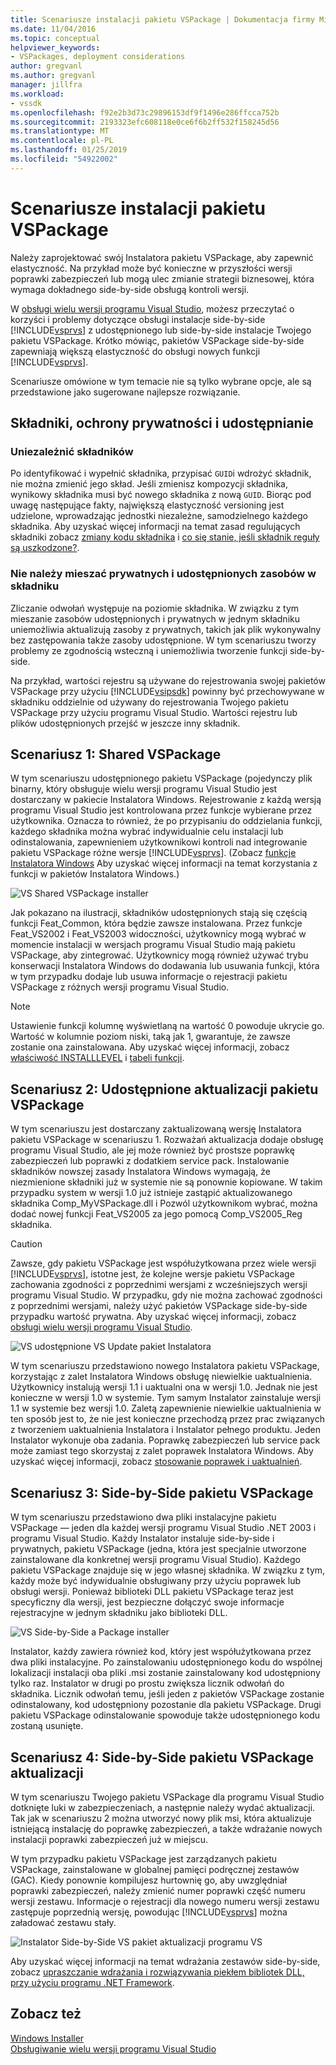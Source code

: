 ```yaml
---
title: Scenariusze instalacji pakietu VSPackage | Dokumentacja firmy Microsoft
ms.date: 11/04/2016
ms.topic: conceptual
helpviewer_keywords:
- VSPackages, deployment considerations
author: gregvanl
ms.author: gregvanl
manager: jillfra
ms.workload:
- vssdk
ms.openlocfilehash: f92e2b3d73c29896153df9f1496e286ffcca752b
ms.sourcegitcommit: 2193323efc608118e0ce6f6b2ff532f158245d56
ms.translationtype: MT
ms.contentlocale: pl-PL
ms.lasthandoff: 01/25/2019
ms.locfileid: "54922002"
---
```

# <a name="vspackage-setup-scenarios"></a>Scenariusze instalacji pakietu VSPackage

Należy zaprojektować swój Instalatora pakietu VSPackage, aby zapewnić elastyczność. Na przykład może być konieczne w przyszłości wersji poprawki zabezpieczeń lub mogą ulec zmianie strategii biznesowej, która wymaga dokładnego side-by-side obsługą kontroli wersji.

W [obsługi wielu wersji programu Visual Studio](../../extensibility/supporting-multiple-versions-of-visual-studio.md), możesz przeczytać o korzyści i problemy dotyczące obsługi instalacje side-by-side [!INCLUDE[vsprvs](../../code-quality/includes/vsprvs_md.md)] z udostępnionego lub side-by-side instalacje Twojego pakietu VSPackage. Krótko mówiąc, pakietów VSPackage side-by-side zapewniają większą elastyczność do obsługi nowych funkcji [!INCLUDE[vsprvs](../../code-quality/includes/vsprvs_md.md)].

Scenariusze omówione w tym temacie nie są tylko wybrane opcje, ale są przedstawione jako sugerowane najlepsze rozwiązanie.

## <a name="components-privacy-and-sharing"></a>Składniki, ochrony prywatności i udostępnianie

### <a name="make-your-components-independent"></a>Uniezależnić składników

Po identyfikować i wypełnić składnika, przypisać `GUID`i wdrożyć składnik, nie można zmienić jego skład. Jeśli zmienisz kompozycji składnika, wynikowy składnika musi być nowego składnika z nową `GUID`. Biorąc pod uwagę następujące fakty, największą elastyczność versioning jest udzielone, wprowadzając jednostki niezależne, samodzielnego każdego składnika. Aby uzyskać więcej informacji na temat zasad regulujących składniki zobacz [zmiany kodu składnika](/windows/desktop/Msi/changing-the-component-code) i [co się stanie, jeśli składnik reguły są uszkodzone?](/windows/desktop/Msi/what-happens-if-the-component-rules-are-broken).

### <a name="do-not-mix-shared-and-private-resources-in-a-component"></a>Nie należy mieszać prywatnych i udostępnionych zasobów w składniku

Zliczanie odwołań występuje na poziomie składnika. W związku z tym mieszanie zasobów udostępnionych i prywatnych w jednym składniku uniemożliwia aktualizują zasoby z prywatnych, takich jak plik wykonywalny bez zastępowania także zasoby udostępnione. W tym scenariuszu tworzy problemy ze zgodnością wsteczną i uniemożliwia tworzenie funkcji side-by-side.

Na przykład, wartości rejestru są używane do rejestrowania swojej pakietów VSPackage przy użyciu [!INCLUDE[vsipsdk](../../extensibility/includes/vsipsdk_md.md)] powinny być przechowywane w składniku oddzielnie od używany do rejestrowania Twojego pakietu VSPackage przy użyciu programu Visual Studio. Wartości rejestru lub plików udostępnionych przejść w jeszcze inny składnik.

## <a name="scenario-1-shared-vspackage"></a>Scenariusz 1: Shared VSPackage

W tym scenariuszu udostępnionego pakietu VSPackage (pojedynczy plik binarny, który obsługuje wielu wersji programu Visual Studio jest dostarczany w pakiecie Instalatora Windows. Rejestrowanie z każdą wersją programu Visual Studio jest kontrolowana przez funkcje wybierane przez użytkownika. Oznacza to również, że po przypisaniu do oddzielania funkcji, każdego składnika można wybrać indywidualnie celu instalacji lub odinstalowania, zapewnieniem użytkownikowi kontroli nad integrowanie pakietu VSPackage różne wersje [!INCLUDE[vsprvs](../../code-quality/includes/vsprvs_md.md)]. (Zobacz [funkcje Instalatora Windows](/windows/desktop/Msi/windows-installer-features) Aby uzyskać więcej informacji na temat korzystania z funkcji w pakietów Instalatora Windows.)

![VS Shared VSPackage installer](../../extensibility/internals/media/vs_sharedpackage.gif "VS_SharedPackage")

Jak pokazano na ilustracji, składników udostępnionych stają się częścią funkcji Feat_Common, która będzie zawsze instalowana. Przez funkcje Feat_VS2002 i Feat_VS2003 widoczności, użytkownicy mogą wybrać w momencie instalacji w wersjach programu Visual Studio mają pakietu VSPackage, aby zintegrować. Użytkownicy mogą również używać trybu konserwacji Instalatora Windows do dodawania lub usuwania funkcji, która w tym przypadku dodaje lub usuwa informacje o rejestracji pakietu VSPackage z różnych wersji programu Visual Studio.

> [!NOTE]
> Ustawienie funkcji kolumnę wyświetlaną na wartość 0 powoduje ukrycie go. Wartość w kolumnie poziom niski, taką jak 1, gwarantuje, że zawsze zostanie ona zainstalowana. Aby uzyskać więcej informacji, zobacz [właściwość INSTALLLEVEL](/windows/desktop/Msi/installlevel) i [tabeli funkcji](/windows/desktop/Msi/feature-table).

## <a name="scenario-2-shared-vspackage-update"></a>Scenariusz 2: Udostępnione aktualizacji pakietu VSPackage

W tym scenariuszu jest dostarczany zaktualizowaną wersję Instalatora pakietu VSPackage w scenariuszu 1. Rozważań aktualizacja dodaje obsługę programu Visual Studio, ale jej może również być prostsze poprawkę zabezpieczeń lub poprawki z dodatkiem service pack. Instalowanie składników nowszej zasady Instalatora Windows wymagają, że niezmienione składniki już w systemie nie są ponownie kopiowane. W takim przypadku system w wersji 1.0 już istnieje zastąpić aktualizowanego składnika Comp_MyVSPackage.dll i Pozwól użytkownikom wybrać, można dodać nowej funkcji Feat_VS2005 za jego pomocą Comp_VS2005_Reg składnika.

> [!CAUTION]
> Zawsze, gdy pakietu VSPackage jest współużytkowana przez wiele wersji [!INCLUDE[vsprvs](../../code-quality/includes/vsprvs_md.md)], istotne jest, że kolejne wersje pakietu VSPackage zachowania zgodności z poprzednimi wersjami z wcześniejszych wersji programu Visual Studio. W przypadku, gdy nie można zachować zgodności z poprzednimi wersjami, należy użyć pakietów VSPackage side-by-side przypadku wartość prywatna. Aby uzyskać więcej informacji, zobacz [obsługi wielu wersji programu Visual Studio](../../extensibility/supporting-multiple-versions-of-visual-studio.md).

![VS udostępnione VS Update pakiet Instalatora](../../extensibility/internals/media/vs_sharedpackageupdate.gif "VS_SharedPackageUpdate")

W tym scenariuszu przedstawiono nowego Instalatora pakietu VSPackage, korzystając z zalet Instalatora Windows obsługę niewielkie uaktualnienia. Użytkownicy instalują wersji 1.1 i uaktualni ona w wersji 1.0. Jednak nie jest konieczne w wersji 1.0 w systemie. Tym samym Instalator zainstaluje wersji 1.1 w systemie bez wersji 1.0. Zaletą zapewnienie niewielkie uaktualnienia w ten sposób jest to, że nie jest konieczne przechodzą przez prac związanych z tworzeniem uaktualnienia Instalatora i Instalator pełnego produktu. Jeden Instalator wykonuje oba zadania. Poprawkę zabezpieczeń lub service pack może zamiast tego skorzystaj z zalet poprawek Instalatora Windows. Aby uzyskać więcej informacji, zobacz [stosowanie poprawek i uaktualnień](/windows/desktop/Msi/patching-and-upgrades).

## <a name="scenario-3-side-by-side-vspackage"></a>Scenariusz 3: Side-by-Side pakietu VSPackage

W tym scenariuszu przedstawiono dwa pliki instalacyjne pakietu VSPackage — jeden dla każdej wersji programu Visual Studio .NET 2003 i programu Visual Studio. Każdy Instalator instaluje side-by-side i prywatnych, pakietu VSPackage (jedna, która jest specjalnie utworzone zainstalowane dla konkretnej wersji programu Visual Studio). Każdego pakietu VSPackage znajduje się w jego własnej składnika. W związku z tym, każdy może być indywidualnie obsługiwany przy użyciu poprawek lub obsługi wersji. Ponieważ biblioteki DLL pakietu VSPackage teraz jest specyficzny dla wersji, jest bezpieczne dołączyć swoje informacje rejestracyjne w jednym składniku jako biblioteki DLL.

![VS Side-by-Side a Package installer](../../extensibility/internals/media/vs_sbys_package.gif "VS_SbyS_Package")

Instalator, każdy zawiera również kod, który jest współużytkowana przez dwa pliki instalacyjne. Po zainstalowaniu udostępnionego kodu do wspólnej lokalizacji instalacji oba pliki .msi zostanie zainstalowany kod udostępniony tylko raz. Instalator w drugi po prostu zwiększa licznik odwołań do składnika. Licznik odwołań temu, jeśli jeden z pakietów VSPackage zostanie odinstalowany, kod udostępniony pozostanie dla pakietu VSPackage. Drugi pakietu VSPackage odinstalowanie spowoduje także udostępnionego kodu zostaną usunięte.

## <a name="scenario-4-side-by-side-vspackage-update"></a>Scenariusz 4: Side-by-Side pakietu VSPackage aktualizacji

W tym scenariuszu Twojego pakietu VSPackage dla programu Visual Studio dotknięte luki w zabezpieczeniach, a następnie należy wydać aktualizacji. Tak jak w scenariuszu 2 można utworzyć nowy plik msi, która aktualizuje istniejącą instalację do poprawkę zabezpieczeń, a także wdrażanie nowych instalacji poprawki zabezpieczeń już w miejscu.

W tym przypadku pakietu VSPackage jest zarządzanych pakietu VSPackage, zainstalowane w globalnej pamięci podręcznej zestawów (GAC). Kiedy ponownie kompilujesz hurtownię go, aby uwzględniał poprawki zabezpieczeń, należy zmienić numer poprawki część numeru wersji zestawu. Informacje o rejestracji dla nowego numeru wersji zestawu zastępuje poprzednią wersję, powodując [!INCLUDE[vsprvs](../../code-quality/includes/vsprvs_md.md)] można załadować zestawu stały.

![Instalator Side-by-Side VS pakiet aktualizacji programu VS](../../extensibility/internals/media/vs_sbys_packageupdate.gif "VS_SbyS_PackageUpdate")

Aby uzyskać więcej informacji na temat wdrażania zestawów side-by-side, zobacz [upraszczanie wdrażania i rozwiązywania piekłem bibliotek DLL, przy użyciu programu .NET Framework](https://msdn.microsoft.com/library/ms973843.aspx).

## <a name="see-also"></a>Zobacz też

[Windows Installer](/windows/desktop/Msi/windows-installer-portal)  
[Obsługiwanie wielu wersji programu Visual Studio](../../extensibility/supporting-multiple-versions-of-visual-studio.md)